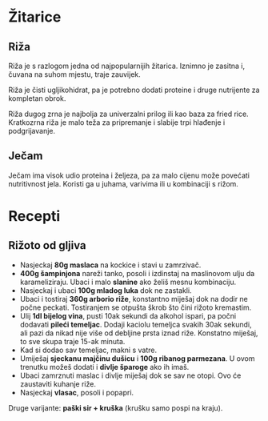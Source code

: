 # Žitarice

## Riža

Riža je s razlogom jedna od najpopularnijih žitarica. Iznimno je zasitna i, čuvana na suhom mjestu, traje zauvijek.

Riža je čisti ugljikohidrat, pa je potrebno dodati proteine i druge nutrijente za kompletan obrok.

Riža dugog zrna je najbolja za univerzalni prilog ili kao baza za fried rice. Kratkozrna riža je malo teža za pripremanje i slabije trpi hlađenje i podgrijavanje.

## Ječam

Ječam ima visok udio proteina i željeza, pa za malo cijenu može povećati nutritivnost jela. Koristi ga u juhama, varivima ili u kombinaciji s rižom.

# Recepti

## Rižoto od gljiva

* Nasjeckaj **80g maslaca** na kockice i stavi u zamrzivač.
* **400g šampinjona** nareži tanko, posoli i izdinstaj na maslinovom ulju da karameliziraju. Ubaci i malo **slanine** ako želiš mesnu kombinaciju.
* Nasjeckaj i ubaci **100g mladog luka** dok ne zastakli.
* Ubaci i tostiraj **360g arborio riže**, konstantno miješaj dok na dodir ne počne peckati. Tostiranjem se otpušta škrob što čini rižoto kremastim.
* Ulij **1dl bijelog vina**, pusti 10ak sekundi da alkohol ispari, pa počni dodavati **pileći temeljac**. Dodaji kaciolu temeljca svakih 30ak sekundi, ali pazi da nikad nije više od debljine prsta iznad riže. Konstatno miješaj, to sve skupa traje 15-ak minuta.
* Kad si dodao sav temeljac, makni s vatre.
* Umiješaj **sjeckanu majčinu dušicu** i **100g ribanog parmezana**. U ovom trenutku možeš dodati i **divlje šparoge** ako ih imaš.
* Ubaci zamrznuti maslac i divlje miješaj dok se sav ne otopi. Ovo će zaustaviti kuhanje riže.
* Nasjeckaj **vlasac**, posoli i popapri.

Druge varijante: **paški sir + kruška** (krušku samo pospi na kraju).
